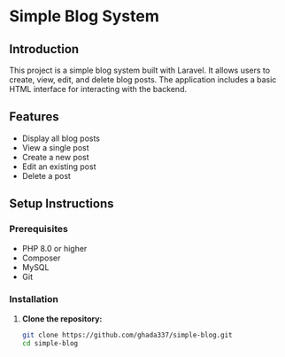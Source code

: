 # Simple Blog System

## Introduction

This project is a simple blog system built with Laravel. It allows users to create, view, edit, and delete blog posts. The application includes a basic HTML interface for interacting with the backend.

## Features

- Display all blog posts
- View a single post
- Create a new post
- Edit an existing post
- Delete a post

## Setup Instructions

### Prerequisites

- PHP 8.0 or higher
- Composer
- MySQL
- Git

### Installation

1. **Clone the repository:**
   ```bash
   git clone https://github.com/ghada337/simple-blog.git
   cd simple-blog
